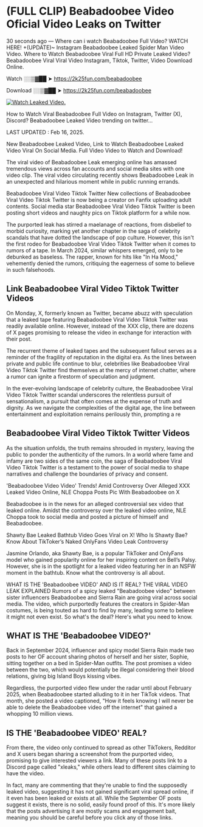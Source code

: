 # (FULL CLIP) Beabadoobee Video Oficial Video Leaks on Twitter

30 seconds ago — Where can i watch Beabadoobee Full Video? WATCH HERE! +(UPDATE)~ Instagram Beabadoobee Leaked Spider Man Video Video. Where to Watch Beabadoobee Viral Full HD Private Leaked Video? Beabadoobee Viral Viral Video Instagram, Tiktok, Twitter, Video Download Online.

Watch ░░▒▓██ ➤ https://2k25fun.com/beabadoobee

Download ░░▒▓██ ➤ https://2k25fun.com/beabadoobee

[![Watch Leaked Video.](https://miro.medium.com/v2/resize:fit:828/format:webp/1*cilzJN44JGOrTw9NJCrNHA.gif "Watch Leaked Video")](https://2k25fun.com/beabadoobee)

How to Watch Viral Beabadoobee Full Video on Instagram, Twitter (X), Discord? Beabadoobee Leaked Video trending on twitter...

LAST UPDATED : Feb 16, 2025.

New Beabadoobee Leaked Video, Link to Watch Beabadoobee Leaked Video Viral On Social Media. Full Video Video to Watch and Download!

The viral video of Beabadoobee Leak emerging online has amassed tremendous views across fan accounts and social media sites with one video clip. The viral video circulating recently shows Beabadoobee Leak in an unexpected and hilarious moment while in public running errands.

Beabadoobee Viral Video Tiktok Twitter New collections of Beabadoobee Viral Video Tiktok Twitter is now being a creator on Fanfix uploading adult contents. Social media star Beabadoobee Viral Video Tiktok Twitter is been posting short videos and naughty pics on Tiktok platform for a while now.

The purported leak has stirred a maelanage of reactions, from disbelief to morbid curiosity, marking yet another chapter in the saga of celebrity scandals that have dotted the landscape of pop culture. However, this isn't the first rodeo for Beabadoobee Viral Video Tiktok Twitter when it comes to rumors of a tape. In March 2024, similar whispers emerged, only to be debunked as baseless. The rapper, known for hits like "In Ha Mood," vehemently denied the rumors, critiquing the eagerness of some to believe in such falsehoods.

## Link Beabadoobee Viral Video Tiktok Twitter Videos

On Monday, X, formerly known as Twitter, became abuzz with speculation that a leaked tape featuring Beabadoobee Viral Video Tiktok Twitter was readily available online. However, instead of the XXX clip, there are dozens of X pages promising to release the video in exchange for interaction with their post.

The recurrent theme of leaked tapes and the subsequent fallout serves as a reminder of the fragility of reputation in the digital era. As the lines between private and public life continue to blur, celebrities like Beabadoobee Viral Video Tiktok Twitter find themselves at the mercy of internet chatter, where a rumor can ignite a firestorm of speculation and judgment.

In the ever-evolving landscape of celebrity culture, the Beabadoobee Viral Video Tiktok Twitter scandal underscores the relentless pursuit of sensationalism, a pursuit that often comes at the expense of truth and dignity. As we navigate the complexities of the digital age, the line between entertainment and exploitation remains perilously thin, prompting a re

##  Beabadoobee Viral Video Tiktok Twitter Videos

As the situation unfolds, the truth remains shrouded in mystery, leaving the public to ponder the authenticity of the rumors. In a world where fame and infamy are two sides of the same coin, the saga of Beabadoobee Viral Video Tiktok Twitter is a testament to the power of social media to shape narratives and challenge the boundaries of privacy and consent.

'Beabadoobee Video Video' Trends! Amid Controversy Over Alleged XXX Leaked Video Online, NLE Choppa Posts Pic With Beabadoobee on X

Beabadoobee is in the news for an alleged controversial sex video that leaked online. Amidst the controversy over the leaked video online, NLE Choppa took to social media and posted a picture of himself and Beabadoobee.

Shawty Bae Leaked Bathtub Video Goes Viral on X! Who Is Shawty Bae? Know About TikToker’s Naked OnlyFans Video Leak Controversy

Jasmine Orlando, aka Shawty Bae, is a popular TikToker and OnlyFans model who gained popularity online for her inspiring content on Bell’s Palsy. However, she is in the spotlight for a leaked video featuring her in an NSFW moment in the bathtub. Know what the controversy is all about.

WHAT IS THE 'Beabadoobee VIDEO' AND IS IT REAL? THE VIRAL VIDEO LEAK EXPLAINED Rumors of a spicy leaked "Beabadoobee video" between sister influencers Beabadoobee and Sierra Rain are going viral across social media. The video, which purportedly features the creators in Spider-Man costumes, is being touted as hard to find by many, leading some to believe it might not even exist. So what's the deal? Here's what you need to know.

## WHAT IS THE 'Beabadoobee VIDEO?'

Back in September 2024, influencer and spicy model Sierra Rain made two posts to her OF account sharing photos of herself and her sister, Sophie, sitting together on a bed in Spider-Man outfits. The post promises a video between the two, which would potentially be illegal considering their blood relations, giving big Island Boys kissing vibes.

Regardless, the purported video flew under the radar until about February 2025, when Beabadoobee started alluding to it in her TikTok videos. That month, she posted a video captioned, "How it feels knowing I will never be able to delete the Beabadoobee video off the internet" that gained a whopping 10 million views.

## IS THE 'Beabadoobee VIDEO' REAL?

From there, the video only continued to spread as other TikTokers, Redditor and X users began sharing a screenshot from the purported video, promising to give interested viewers a link. Many of these posts link to a Discord page called "xleaks," while others lead to different sites claiming to have the video.

In fact, many are commenting that they're unable to find the supposedly leaked video, suggesting it has not gained significant viral spread online, if it even has been leaked or exists at all. While the September OF posts suggest it exists, there is no solid, easily found proof of this. It's more likely that the posts advertising it are mostly scams and engagement bait, meaning you should be careful before you click any of those links.